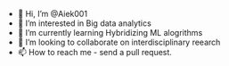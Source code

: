 - 👋 Hi, I’m @Aiek001
- 👀 I’m interested in Big data analytics
- 🌱 I’m currently learning Hybridizing ML alogrithms
- 💞️ I’m looking to collaborate on interdisciplinary reearch
- 📫 How to reach me - send a pull request.

<!---
Aiek001/Aiek001 is a ✨ special ✨ repository because its `README.md` (this file) appears on your GitHub profile.
You can click the Preview link to take a look at your changes.
--->
